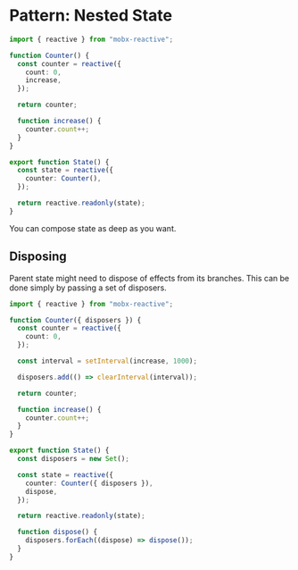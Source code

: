 # Pattern: Nested State

```ts
import { reactive } from "mobx-reactive";

function Counter() {
  const counter = reactive({
    count: 0,
    increase,
  });

  return counter;

  function increase() {
    counter.count++;
  }
}

export function State() {
  const state = reactive({
    counter: Counter(),
  });

  return reactive.readonly(state);
}
```

You can compose state as deep as you want.

## Disposing

Parent state might need to dispose of effects from its branches. This can be done simply by passing a set of disposers.

```ts
import { reactive } from "mobx-reactive";

function Counter({ disposers }) {
  const counter = reactive({
    count: 0,
  });

  const interval = setInterval(increase, 1000);

  disposers.add(() => clearInterval(interval));

  return counter;

  function increase() {
    counter.count++;
  }
}

export function State() {
  const disposers = new Set();

  const state = reactive({
    counter: Counter({ disposers }),
    dispose,
  });

  return reactive.readonly(state);

  function dispose() {
    disposers.forEach((dispose) => dispose());
  }
}
```
